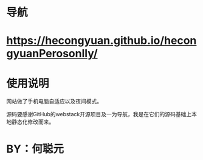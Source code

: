 # 导航
# https://hecongyuan.github.io/hecongyuanPerosonlly/

# 使用说明

网站做了手机电脑自适应以及夜间模式。

源码要感谢GitHub的webstack开源项目及一为导航，我是在它们的源码基础上本地静态化修改而来。

# BY：何聪元
